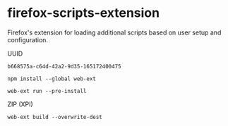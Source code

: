 # firefox-scripts-extension

Firefox's extension for loading additional scripts based on user setup and configuration.

UUID

    b668575a-c64d-42a2-9d35-165172400475

```shell
npm install --global web-ext
```

```shell
web-ext run --pre-install
```

ZIP (XPI)

```shell
web-ext build --overwrite-dest
```
